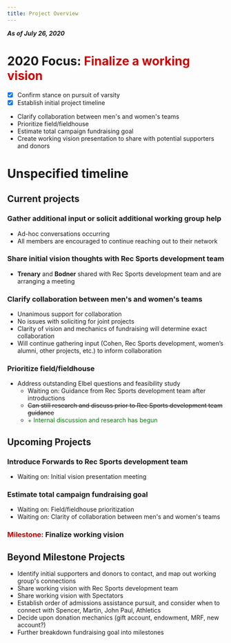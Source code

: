 ```yaml
---
title: Project Overview
---
```

***As of July 26, 2020***

# 2020 Focus: <span style='color:#cc0000'>Finalize a working vision</span>
- [x] Confirm stance on pursuit of varsity
- [x] Establish initial project timeline
- Clarify collaboration between men's and women's teams
- Prioritize field/fieldhouse
- Estimate total campaign fundraising goal
- Create working vision presentation to share with potential supporters and donors

# Unspecified timeline
## Current projects  
### Gather additional input or solicit additional working group help
- Ad-hoc conversations occurring
- All members are encouraged to continue reaching out to their network

### Share initial vision thoughts with Rec Sports development team
- **Trenary** and **Bodner** shared with Rec Sports development team and are arranging a meeting

### Clarify collaboration between men's and women's teams
- Unanimous support for collaboration
- No issues with soliciting for joint projects
- Clarity of vision and mechanics of fundraising will determine exact collaboration
- Will continue gathering input (Cohen, Rec Sports development, women’s alumni, other projects, etc.) to inform collaboration

### Prioritize field/fieldhouse
- Address outstanding Elbel questions and feasibility study
    - Waiting on: Guidance from Rec Sports development team after introductions
    - ~~Can still research and discuss prior to Rec Sports development team guidance~~
    - <span style='color:green'>+ Internal discussion and research has begun</span>

## Upcoming Projects
### Introduce Forwards to Rec Sports development team
- Waiting on: Initial vision presentation meeting
    
### Estimate total campaign fundraising goal
- Waiting on: Field/fieldhouse prioritization
- Waiting on: Clarity of collaboration between men's and women's teams

### <span style='color:#cc0000'>Milestone:</span> **Finalize working vision**

## Beyond Milestone Projects
- Identify initial supporters and donors to contact, and map out working group's connections
- Share working vision with Rec Sports development team
- Share working vision with Spectators
- Establish order of admissions assistance pursuit, and consider when to connect with Spencer, Martin, John Paul, Athletics
- Decide upon donation mechanics (gift account, endowment, MRF, new account?)
- Further breakdown fundraising goal into milestones
